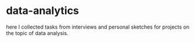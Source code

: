 # data-analytics
here I collected tasks from interviews and personal sketches for projects on the topic of data analysis.
